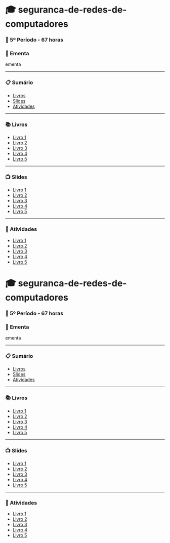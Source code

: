 
# :mortar_board: seguranca-de-redes-de-computadores
### :date: 5º Período - 67 horas

### :scroll: Ementa

ementa

---

### :clipboard: Sumário

- [Livros](#books-livros)
- [Slides](#tv-slides)
- [Atividades](#pencil-atividades)

---

### :books: Livros

- [Livro 1]()
- [Livro 2]()
- [Livro 3]()
- [Livro 4]()
- [Livro 5]()

---

### :tv: Slides

- [Livro 1]()
- [Livro 2]()
- [Livro 3]()
- [Livro 4]()
- [Livro 5]()

---

### :pencil: Atividades

- [Livro 1]()
- [Livro 2]()
- [Livro 3]()
- [Livro 4]()
- [Livro 5]()

# :mortar_board: seguranca-de-redes-de-computadores
### :date: 5º Período - 67 horas

### :scroll: Ementa

ementa

---

### :clipboard: Sumário

- [Livros](#books-livros)
- [Slides](#tv-slides)
- [Atividades](#pencil-atividades)

---

### :books: Livros

- [Livro 1]()
- [Livro 2]()
- [Livro 3]()
- [Livro 4]()
- [Livro 5]()

---

### :tv: Slides

- [Livro 1]()
- [Livro 2]()
- [Livro 3]()
- [Livro 4]()
- [Livro 5]()

---

### :pencil: Atividades

- [Livro 1]()
- [Livro 2]()
- [Livro 3]()
- [Livro 4]()
- [Livro 5]()
